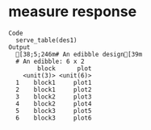 # measure response

    Code
      serve_table(des1)
    Output
      [38;5;246m# An edibble design[39m 
      # An edibble: 6 x 2
            block      plot
        <unit(3)> <unit(6)>
      1    block1     plot1
      2    block1     plot2
      3    block2     plot3
      4    block2     plot4
      5    block3     plot5
      6    block3     plot6

